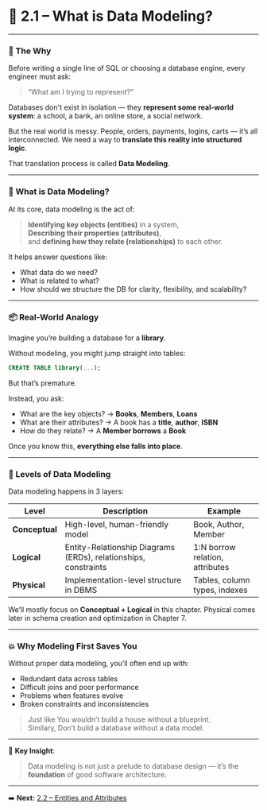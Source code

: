 # 📘 2.1 – What is Data Modeling?

---

### 🧠 The Why

Before writing a single line of SQL or choosing a database engine, every engineer must ask:

> “What am I trying to represent?”

Databases don't exist in isolation — they **represent some real-world system**: a school, a bank, an online store, a social network.

But the real world is messy. People, orders, payments, logins, carts — it’s all interconnected. We need a way to **translate this reality into structured logic**.

That translation process is called **Data Modeling**.

---

### 🎯 What is Data Modeling?

At its core, data modeling is the act of:

> **Identifying key objects (entities)** in a system,  
> **Describing their properties (attributes)**,  
> and **defining how they relate (relationships)** to each other.

It helps answer questions like:
- What data do we need?
- What is related to what?
- How should we structure the DB for clarity, flexibility, and scalability?

---

### 📦 Real-World Analogy

Imagine you’re building a database for a **library**.

Without modeling, you might jump straight into tables:
```sql
CREATE TABLE library(...);
```

But that’s premature.

Instead, you ask:
- What are the key objects? → **Books**, **Members**, **Loans**
- What are their attributes? → A book has a **title**, **author**, **ISBN**
- How do they relate? → A **Member borrows** a **Book**

Once you know this, **everything else falls into place**.

---

### 🧱 Levels of Data Modeling

Data modeling happens in 3 layers:

| Level | Description | Example |
|-------|-------------|---------|
| **Conceptual** | High-level, human-friendly model | Book, Author, Member |
| **Logical** | Entity-Relationship Diagrams (ERDs), relationships, constraints | 1:N borrow relation, attributes |
| **Physical** | Implementation-level structure in DBMS | Tables, column types, indexes |

We’ll mostly focus on **Conceptual + Logical** in this chapter. Physical comes later in schema creation and optimization in Chapter 7.

---

### 💥 Why Modeling First Saves You

Without proper data modeling, you’ll often end up with:
- Redundant data across tables
- Difficult joins and poor performance
- Problems when features evolve
- Broken constraints and inconsistencies

> Just like You wouldn’t build a house without a blueprint.  
> Similary, Don’t build a database without a data model.

---
📌 **Key Insight**:  
> Data modeling is not just a prelude to database design — it’s the **foundation** of good software architecture.

---

➡️ **Next:** [2.2 – Entities and Attributes](./2.2%20Entities%20and%20Attributes.md)
